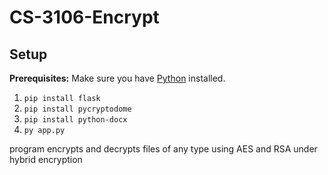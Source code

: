 # CS-3106-Encrypt

## Setup
**Prerequisites:** Make sure you have [Python](https://www.python.org/downloads/) installed. 
1. ```pip install flask``` 
2. ```pip install pycryptodome```
3. ```pip install python-docx```
4. ```py app.py```

program encrypts and decrypts files of any type using AES and RSA under hybrid encryption